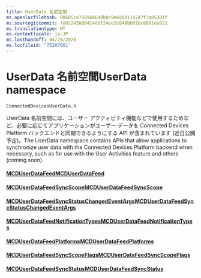 ```yaml
---
title: UserData 名前空間
ms.openlocfilehash: 90605ce75896b649b8c9e690d114747f3a85301f
ms.sourcegitcommit: 7e022438d0414d8f24ee2c048bb018c80b1ea921
ms.translationtype: HT
ms.contentlocale: ja-JP
ms.lasthandoff: 04/24/2020
ms.locfileid: "75207661"
---
```

# <a name="userdata-namespace"></a><span data-ttu-id="718b7-102">UserData 名前空間</span><span class="sxs-lookup"><span data-stu-id="718b7-102">UserData namespace</span></span>

```
ConnectedDevicesUserData.h
```

<span data-ttu-id="718b7-103">UserData 名前空間には、ユーザー アクティビティ機能などで使用するためなど、必要に応じてアプリケーションがユーザー データを Connected Devices Platform バックエンドと同期できるようにする API が含まれています (近日公開予定)。</span><span class="sxs-lookup"><span data-stu-id="718b7-103">The UserData namespace contains APIs that allow applications to synchronize user data with the Connected Devices Platform backend when necessary, such as for use with the User Activities feature and others (coming soon).</span></span>

#### <a name="mcduserdatafeed"></a>[<span data-ttu-id="718b7-104">MCDUserDataFeed</span><span class="sxs-lookup"><span data-stu-id="718b7-104">MCDUserDataFeed</span></span>](MCDUserDataFeed.md)
#### <a name="mcduserdatafeedsyncscope"></a>[<span data-ttu-id="718b7-105">MCDUserDataFeedSyncScope</span><span class="sxs-lookup"><span data-stu-id="718b7-105">MCDUserDataFeedSyncScope</span></span>](MCDUserDataFeedSyncScope.md)
#### <a name="mcduserdatafeedsyncstatuschangedeventargs"></a>[<span data-ttu-id="718b7-106">MCDUserDataFeedSyncStatusChangedEventArgs</span><span class="sxs-lookup"><span data-stu-id="718b7-106">MCDUserDataFeedSyncStatusChangedEventArgs</span></span>](MCDUserDataFeedSyncStatusChangedEventArgs.md)
#### <a name="mcduserdatafeednotificationtypes"></a>[<span data-ttu-id="718b7-107">MCDUserDataFeedNotificationTypes</span><span class="sxs-lookup"><span data-stu-id="718b7-107">MCDUserDataFeedNotificationTypes</span></span>](MCDUserDataFeedNotificationTypes.md)
#### <a name="mcduserdatafeedplatforms"></a>[<span data-ttu-id="718b7-108">MCDUserDataFeedPlatforms</span><span class="sxs-lookup"><span data-stu-id="718b7-108">MCDUserDataFeedPlatforms</span></span>](MCDUserDataFeedPlatforms.md)
#### <a name="mcduserdatafeedsyncscopeflags"></a>[<span data-ttu-id="718b7-109">MCDUserDataFeedSyncScopeFlags</span><span class="sxs-lookup"><span data-stu-id="718b7-109">MCDUserDataFeedSyncScopeFlags</span></span>](MCDUserDataFeedSyncScopeFlags.md)
#### <a name="mcduserdatafeedsyncstatus"></a>[<span data-ttu-id="718b7-110">MCDUserDataFeedSyncStatus</span><span class="sxs-lookup"><span data-stu-id="718b7-110">MCDUserDataFeedSyncStatus</span></span>](MCDUserDataFeedSyncStatus.md)
